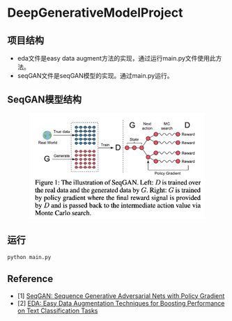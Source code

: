 # DeepGenerativeModelProject

## 项目结构
- eda文件是easy data augment方法的实现，通过运行main.py文件使用此方法。
- seqGAN文件是seqGAN模型的实现。通过main.py运行。

## SeqGAN模型结构
<a href="http://tensorlayer.readthedocs.io">
<div align="center">
	<img src="SeqGAN_architecture.png" width="80%" height="10%"/>
</div>
</a>


## 运行
```bash
python main.py
```

## Reference
* [1] [SeqGAN: Sequence Generative Adversarial Nets with Policy Gradient](https://arxiv.org/pdf/1609.05473.pdf)
* [2] [EDA: Easy Data Augmentation Techniques for Boosting Performance on Text Classification Tasks](https://arxiv.org/pdf/1901.11196.pdf)
